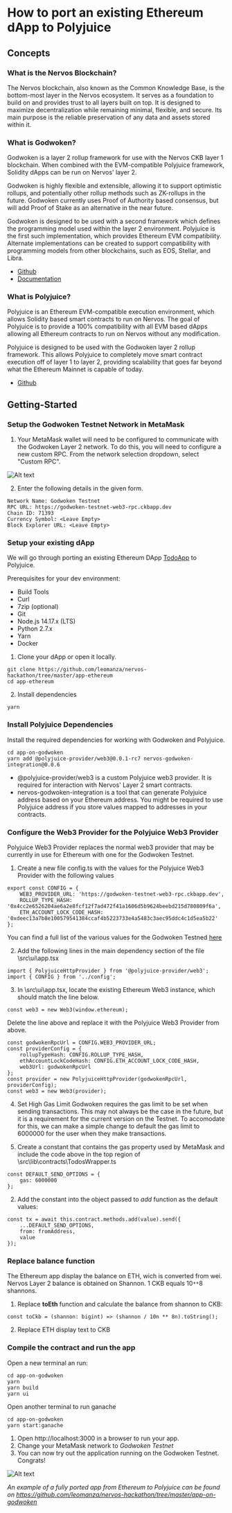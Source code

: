 # How to port an existing Ethereum dApp to Polyjuice

## Concepts
### What is the Nervos Blockchain?
 The Nervos blockchain, also known as the Common Knowledge Base, is the bottom-most layer in the Nervos ecosystem. It serves as a foundation to build on and provides trust to all layers built on top. It is designed to maximize decentralization while remaining minimal, flexible, and secure. Its main purpose is the reliable preservation of any data and assets stored within it.

### What is Godwoken?
Godwoken is a layer 2 rollup framework for use with the Nervos CKB layer 1 blockchain. When combined with the EVM-compatible Polyjuice framework, Solidity dApps can be run on Nervos' layer 2.

Godwoken is highly flexible and extensible, allowing it to support optimistic rollups, and potentially other rollup methods such as ZK-rollups in the future. Godwoken currently uses Proof of Authority based consensus, but will add Proof of Stake as an alternative in the near future.

Godwoken is designed to be used with a second framework which defines the programming model used within the layer 2 environment. Polyjuice is the first such implementation, which provides Ethereum EVM compatibility. Alternate implementations can be created to support compatibility with programming models from other blockchains, such as EOS, Stellar, and Libra.

- [Github](https://github.com/nervosnetwork/godwoken)
- [Documentation](https://github.com/nervosnetwork/godwoken/tree/master/docs)

### What is Polyjuice?
 Polyjuice is an Ethereum EVM-compatible execution environment, which allows Solidity based smart contracts to run on Nervos. 
 The goal of Polyjuice is to provide a 100% compatibility with all EVM based dApps allowing all Ethereum contracts to run on Nervos without any modification.

 Polyjuice is designed to be used with the Godwoken layer 2 rollup framework. This allows Polyjuice to completely move smart contract execution off of layer 1 to layer 2, providing scalability that goes far beyond what the Ethereum Mainnet is capable of today.

 - [Github](https://github.com/nervosnetwork/godwoken-polyjuice)

## Getting-Started

###  Setup the Godwoken Testnet Network in MetaMask
 1. Your MetaMask wallet will need to be configured to communicate with the Godwoken Layer 2 network. To do this, you will need to configure a new custom RPC. From the network selection dropdown, select "Custom RPC".

![Alt text](https://github.com/leomanza/nervos-hackathon/blob/master/task-12/MM_1.png)

 2. Enter the following details in the given form.
 ```
 Network Name: Godwoken Testnet
 RPC URL: https://godwoken-testnet-web3-rpc.ckbapp.dev
 Chain ID: 71393
 Currency Symbol: <Leave Empty>
 Block Explorer URL: <Leave Empty>
 ```
### Setup your existing dApp
 We will go through porting an existing Ethereum DApp [TodoApp](https://github.com/leomanza/nervos-hackathon/tree/master/app-ethereum) to Polyjuice.

 Prerequisites for your dev environment:
 - Build Tools
 - Curl
 - 7zip (optional)
 - Git
 - Node.js 14.17.x (LTS)
 - Python 2.7.x
 - Yarn
 - Docker

 1. Clone your dApp or open it locally.
 ```
 git clone https://github.com/leomanza/nervos-hackathon/tree/master/app-ethereum
 cd app-ethereum
 ```
 2. Install dependencies
 ```
 yarn
 ```

 ### Install Polyjuice Dependencies
 Install the required dependencies for working with Godwoken and Polyjuice.
  ```
 cd app-on-godwoken
 yarn add @polyjuice-provider/web3@0.0.1-rc7 nervos-godwoken-integration@0.0.6
  ```
 - @polyjuice-provider/web3 is a custom Polyjuice web3 provider. It is required for interaction with Nervos' Layer 2 smart contracts.
 - nervos-godwoken-integration is a tool that can generate Polyjuice address based on your Ethereum address. You might  be required to use Polyjuice address if you store values mapped to addresses in your contracts.

 ### Configure the Web3 Provider for the Polyjuice Web3 Provider
 Polyjuice Web3 Provider replaces the normal web3 provider that may be currently in use for Ethereum with one for the Godwoken Testnet.
 
1. Create a new file config.ts with the values for the Polyjuice Web3 Provider with the following values
```
export const CONFIG = {
    WEB3_PROVIDER_URL: 'https://godwoken-testnet-web3-rpc.ckbapp.dev',
    ROLLUP_TYPE_HASH: '0x4cc2e6526204ae6a2e8fcf12f7ad472f41a1606d5b9624beebd215d780809f6a',
    ETH_ACCOUNT_LOCK_CODE_HASH: '0xdeec13a7b8e100579541384ccaf4b5223733e4a5483c3aec95ddc4c1d5ea5b22'
};
```
 You can find a full list of the various values for the Godwoken Testned [here](https://github.com/jjyr/godwoken-testnet)

2. Add the following lines in the main dependency section of the file \src\ui\app.tsx
```
import { PolyjuiceHttpProvider } from '@polyjuice-provider/web3';
import { CONFIG } from '../config';
```
 
3. In \src\ui\app.tsx, locate the existing Ethereum Web3 instance, which should match the line below. 
```
const web3 = new Web3(window.ethereum);
```
 Delete the line above and replace it with the Polyjuice Web3 Provider from above.
```
const godwokenRpcUrl = CONFIG.WEB3_PROVIDER_URL;
const providerConfig = {
    rollupTypeHash: CONFIG.ROLLUP_TYPE_HASH,
    ethAccountLockCodeHash: CONFIG.ETH_ACCOUNT_LOCK_CODE_HASH,
    web3Url: godwokenRpcUrl
};
const provider = new PolyjuiceHttpProvider(godwokenRpcUrl, providerConfig);
const web3 = new Web3(provider);
```
4. Set High Gas Limit
Godwoken requires the gas limit to be set when sending transactions. This may not always be the case in the future, but it is a requirement for the current version on the Testnet.
To accomodate for this, we can make a simple change to default the gas limit to 6000000 for the user when they make transactions.

 1. Create a constant that contains the gas property used by MetaMask and include the code above in the top region of \src\lib\contracts\TodosWrapper.ts
```
const DEFAULT_SEND_OPTIONS = {
    gas: 6000000
};
```
 2. Add the constant into the object passed to *add* function as the default values:
```
const tx = await this.contract.methods.add(value).send({
    ...DEFAULT_SEND_OPTIONS,
    from: fromAddress,
    value
});
```

### Replace balance function
 The Ethereum app display the balance on ETH, wich is converted from wei. Nervos Layer 2 balance is obtained on Shannon. 1 CKB equals 10``**``8 shannons.
 1. Replace **toEth** function and calculate the balance from shannon to CKB:
 ```
 const toCkb = (shannon: bigint) => (shannon / 10n ** 8n).toString();
 ```
 2. Replace ETH display text to CKB
### Compile the contract and run the app
Open a new terminal an run:
```
cd app-on-godwoken
yarn
yarn build
yarn ui
```
Open another terminal to run ganache
```
cd app-on-godwoken
yarn start:ganache
```

1. Open http://localhost:3000 in a browser to run your app.
2. Change your MetaMask network to *Godwoken Testnet*
3. You can now try out the application running on the Godwoken Testnet. Congrats!

![Alt text](https://github.com/leomanza/nervos-hackathon/blob/master/task-12/app_running.gif)


*An example of a fully ported app from Ethereum to Polyjuice can be found on https://github.com/leomanza/nervos-hackathon/tree/master/app-on-godwoken*



